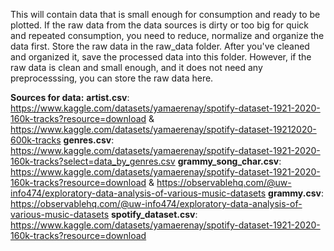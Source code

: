This will contain data that is small enough for consumption and ready to be plotted. If the raw data from the data sources is dirty or too big for quick and repeated consumption, you need to reduce, normalize and organize the data first. Store the raw data in the raw_data folder. After you've cleaned and organized it, save the processed data into this folder. However, if the raw data is clean and small enough, and it does not need any preprocesssing, you can store the raw data here.  

**Sources for data:**
**artist.csv**: https://www.kaggle.com/datasets/yamaerenay/spotify-dataset-1921-2020-160k-tracks?resource=download & https://www.kaggle.com/datasets/yamaerenay/spotify-dataset-19212020-600k-tracks
**genres.csv**:  https://www.kaggle.com/datasets/yamaerenay/spotify-dataset-1921-2020-160k-tracks?select=data_by_genres.csv
**grammy_song_char.csv**: https://www.kaggle.com/datasets/yamaerenay/spotify-dataset-1921-2020-160k-tracks?resource=download & https://observablehq.com/@uw-info474/exploratory-data-analysis-of-various-music-datasets 
**grammy.csv**: https://observablehq.com/@uw-info474/exploratory-data-analysis-of-various-music-datasets 
**spotify_dataset.csv**: https://www.kaggle.com/datasets/yamaerenay/spotify-dataset-1921-2020-160k-tracks?resource=download